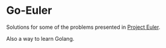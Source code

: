 # Go-Euler

Solutions for some of the problems presented in [Project Euler](https://projecteuler.net).

Also a way to learn Golang.

